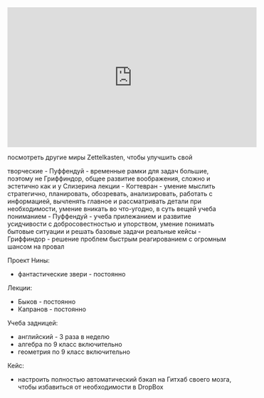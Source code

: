 <iframe width="560" height="315" src="https://www.youtube.com/embed/4bkQBOgaFAc" title="YouTube video player" frameborder="0" allow="accelerometer; autoplay; clipboard-write; encrypted-media; gyroscope; picture-in-picture" allowfullscreen></iframe>


посмотреть другие миры Zettelkasten, чтобы улучшить свой

творческие - Пуффендуй - временные рамки для задач большие, поэтому не Гриффиндор, общее развитие воображения, сложно и эстетично как и у Слизерина
лекции - Когтевран - умение мыслить стратегично, планировать, обозревать, анализировать, работать с информацией, вычленять главное и рассматривать детали при необходимости, умение вникать во что-угодно, в суть вещей
учеба пониманием - Пуффендуй - учеба прилежанием и развитие усидчивости с добросовестностью и упорством, умение понимать бытовые ситуации и решать базовые задачи
реальные кейсы - Гриффиндор - решение проблем быстрым реагированием с огромным шансом на провал


Проект Нины:
- фантастические звери - постоянно

Лекции:
- Быков - постоянно
- Капранов - постоянно

Учеба задницей:
- английский - 3 раза в неделю
- алгебра по 9 класс включительно
- геометрия по 9 класс включительно

Кейс:
- настроить полностью автоматический бэкап на Гитхаб своего мозга, чтобы избавиться от необходимости в DropBox
